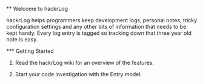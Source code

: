 ** Welcome to hackrLog

hackrLog helps programmers keep development logs, personal notes, tricky configuration settings and any other bits of information that needs to be kept handy.
Every log entry is tagged so tracking down that three year old note is easy. 

*** Getting Started

1. Read the hackrLog wiki for an overview of the features.

2. Start your code investigation with the Entry model.
